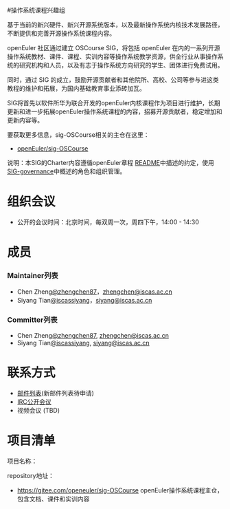 #操作系统课程兴趣组

基于当前的新兴硬件、新兴开源系统版本，以及最新操作系统内核技术发展路径，不断提供和完善开源操作系统课程内容。

openEuler 社区通过建立 OSCourse SIG，将包括 openEuler 在内的一系列开源操作系统教材、课件、课程、实训内容等操作系统教学资源，供全行业从事操作系统的研究机构和人员，以及有志于操作系统方向研究的学生、团体进行免费试用。

同时，通过 SIG 的成立，鼓励开源贡献者和其他院所、高校、公司等参与进这类教程的维护和拓展，为国内基础教育事业添砖加瓦。

SIG将首先以软件所华为联合开发的openEuler内核课程作为项目进行维护，长期更新和进一步拓展openEuler操作系统课程的内容，招募开源贡献者，稳定增加和更新内容等。

要获取更多信息，sig-OSCourse相关的主仓在这里：

- [openEuler/sig-OSCourse](https://gitee.com/openeuler/sig-OSCourse)

说明：本SIG的Charter内容遵循openEuler章程 [README](/zh/governance/README.md)中描述的约定，使用[SIG-governance](/zh/technical-committee/governance/SIG-governance.md)中概述的角色和组织管理。


# 组织会议

- 公开的会议时间：北京时间，每双周一次，周四下午，14:00 - 14:30



# 成员


### Maintainer列表


- Chen Zheng[@zhengchen87](https://gitee.com/zhengchen87)，zhengchen@iscas.ac.cn
- Siyang Tian[@iscassiyang](https://gitee.com/iscassiyang)，siyang@iscas.ac.cn

### Committer列表


- Chen Zheng[@zhengchen87](https://gitee.com/zhengchen87), zhengchen@iscas.ac.cn
- Siyang Tian[@iscassiyang](https://gitee.com/iscassiyang), siyang@iscas.ac.cn


# 联系方式


- [邮件列表](dev@openeuler.org)(新邮件列表待申请)
- [IRC公开会议](TBD)
- 视频会议 (TBD)


# 项目清单


项目名称：

repository地址：

- https://gitee.com/openeuler/sig-OSCourse   openEuler操作系统课程主仓，包含文档、课件和实训内容 
